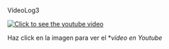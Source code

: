 VídeoLog3

[![Click to see the youtube video](https://img.youtube.com/vi/https://youtu.be/oMCZ61E_yQw/0.jpg)](https://www.youtube.com/watch?v=https://youtu.be/oMCZ61E_yQw&feature=youtu.be)

Haz click en la imagen para ver el **vídeo en Youtube*
